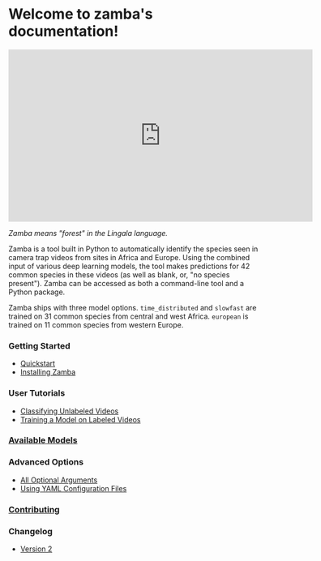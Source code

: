 Welcome to zamba's documentation!
=================================


<div class="embed-responsive embed-responsive-16by9" width=500>
    <iframe width=600 height=340 class="embed-responsive-item" src="https://s3.amazonaws.com/drivendata-public-assets/monkey-vid.mp4" frameborder="0" allowfullscreen=""></iframe>
</div>

*Zamba means "forest" in the Lingala language.*


Zamba is a tool built in Python to automatically identify the species seen
in camera trap videos from sites in Africa and Europe. Using the combined
input of various deep learning models, the tool makes predictions for 42
common species in these videos (as well as blank, or, "no species present").
Zamba can be accessed as both a command-line tool and a Python package.

Zamba ships with three model options. `time_distributed` and `slowfast` are 
trained on 31 common species from central and west Africa. `european` is trained 
on 11 common species from western Europe.

### Getting Started
- [Quickstart](quickstart.md)
- [Installing Zamba](install.md)

### User Tutorials
- [Classifying Unlabeled Videos](predict-tutorial.md)
- [Training a Model on Labeled Videos](train-tutorial.md)

### [Available Models](models.md)

### Advanced Options
- [All Optional Arguments](configurations.md)
- [Using YAML Configuration Files](yaml-config.md)

### [Contributing](contribute.md)

### Changelog
- [Version 2](v2_updates.md)